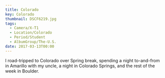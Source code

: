 ```yaml
---
title: Colorado
key: Colorado
thumbnail: DSCF6219.jpg
tags:
  - Camera/X-T1
  - Location/Colorado
  - Period/Student
  - AlbumGroup/The-U.S.
date: 2017-03-13T00:00
---
```

I road-tripped to Colorado over Spring break, spending a night to-and-from in Amarillo with my uncle, a night in Colorado Springs, and the rest of the week in Boulder.

